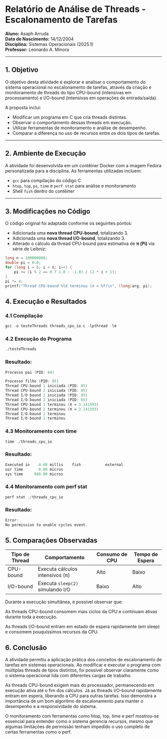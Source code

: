 # Relatório de Análise de Threads - Escalonamento de Tarefas

**Aluno:** Asaph Arruda  
**Data de Nascimento:** 14/12/2004  
**Disciplina:** Sistemas Operacionais (2025.1)  
**Professor:** Leonardo A. Minora

---

## 1. Objetivo

O objetivo desta atividade é explorar e analisar o comportamento do sistema operacional no escalonamento de tarefas, através da criação e monitoramento de threads do tipo CPU-bound (intensivas em processamento) e I/O-bound (intensivas em operações de entrada/saída).

A proposta inclui:
- Modificar um programa em C que cria threads distintas.
- Observar o comportamento dessas threads em execução.
- Utilizar ferramentas de monitoramento e análise de desempenho.
- Comparar a diferença no uso de recursos entre os dois tipos de tarefas.

---

## 2. Ambiente de Execução

A atividade foi desenvolvida em um contêiner Docker com a imagem Fedora personalizada para a disciplina. As ferramentas utilizadas incluem:

- `gcc` para compilação do código C
- `htop`, `top`, `ps`, `time` e `perf stat` para análise e monitoramento
- Shell `fish` dentro do contêiner

---

## 3. Modificações no Código

O código original foi adaptado conforme os seguintes pontos:

- Adicionada uma **nova thread CPU-bound**, totalizando 3.
- Adicionada uma **nova thread I/O-bound**, totalizando 3.
- Alterado o cálculo da thread CPU-bound para estimativa de **π (Pi)** via série de Leibniz:

```c
long n = 100000000;
double pi = 0.0;
for (long i = 0; i < n; i++) {
    pi += (i % 2 == 0 ? 1.0 : -1.0) / (2 * i + 1);
}
pi *= 4;
printf("Thread CPU-bound %ld terminou (π ≈ %f)\n", (long)arg, pi);
```

## 4. Execução e Resultados

### 4.1 Compilação
```c
gcc -o testeThreads threads_cpu_io.c -lpthread -lm
```
### 4.2 Execução do Programa
```c
./testeThreads

```
### **Resultado:**

```c
Processo pai (PID: 84)

Processo filho (PID: 85)
Thread CPU-bound 1 iniciada (PID: 85)
Thread CPU-bound 2 iniciada (PID: 85)
Thread I/O-bound 1 iniciada (PID: 85)
Thread I/O-bound 2 iniciada (PID: 85)
Thread CPU-bound 1 terminou (π ≈ 3.141593)
Thread CPU-bound 2 terminou (π ≈ 3.141593)
Thread I/O-bound 2 terminou
Thread I/O-bound 1 terminou

```
### 4.3 Monitoramento com time
```c
time ./threads_cpu_io
```
### **Resultado:**
```c
Executed in    4.08 millis    fish           external
usr time       0.00 micros
sys time     940.00 micros
```

### 4.4 Monitoramento com perf stat
```c
perf stat ./threads_cpu_io
```

### **Resultado:**
```c
Error:
No permission to enable cycles event.
```

## 5. Comparações Observadas
| Tipo de Thread | Comportamento                    | Consumo de CPU | Tempo de Espera |
| -------------- | -------------------------------- | -------------- | --------------- |
| CPU-bound      | Executa cálculos intensivos (π)  | Alto           | Baixo           |
| I/O-bound      | Executa `sleep(2)` simulando I/O | Baixo          | Alto            |


Durante a execução simultânea, é possível observar que:

As threads CPU-bound consomem mais ciclos da CPU e continuam ativas durante toda a execução.

As threads I/O-bound entram em estado de espera rapidamente (em sleep) e consomem pouquíssimos recursos da CPU.

## 6. Conclusão
A atividade permitiu a aplicação prática dos conceitos de escalonamento de tarefas em sistemas operacionais. Ao modificar e executar o programa com múltiplas threads de tipos distintos, foi possível observar claramente como o sistema operacional lida com diferentes cargas de trabalho.

As threads CPU-bound exigem mais do processador, permanecendo em execução ativa até o fim dos cálculos. Já as threads I/O-bound rapidamente entram em espera, liberando a CPU para outras tarefas. Isso demonstra a importância de um bom algoritmo de escalonamento para manter o desempenho e a responsividade do sistema.

O monitoramento com ferramentas como htop, top, time e perf mostrou-se essencial para entender como o sistema gerencia recursos, mesmo que algumas limitações de permissão tenham impedido o uso completo de certas ferramentas como o perf.
